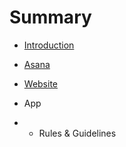 # Summary

* [Introduction](README.md)
* [Asana](asana.md)
* [Website](website.md)
* App

* * Rules & Guidelines
